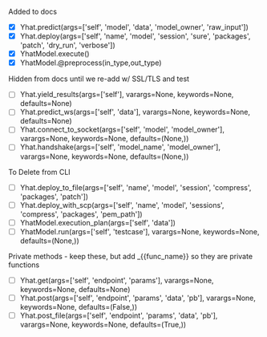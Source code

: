 Added to docs
- [X] Yhat.predict(args=['self', 'model', 'data', 'model_owner', 'raw_input'])
- [X] Yhat.deploy(args=['self', 'name', 'model', 'session', 'sure', 'packages', 'patch', 'dry_run', 'verbose'])
- [X] YhatModel.execute()
- [X] YhatModel.@preprocess(in_type,out_type)

Hidden from docs until we re-add w/ SSL/TLS and test
- [ ] Yhat.yield_results(args=['self'], varargs=None, keywords=None, defaults=None)
- [ ] Yhat.predict_ws(args=['self', 'data'], varargs=None, keywords=None, defaults=None)
- [ ] Yhat.connect_to_socket(args=['self', 'model', 'model_owner'], varargs=None, keywords=None, defaults=(None,))
- [ ] Yhat.handshake(args=['self', 'model_name', 'model_owner'], varargs=None, keywords=None, defaults=(None,))

To Delete from CLI
- [ ] Yhat.deploy_to_file(args=['self', 'name', 'model', 'session', 'compress', 'packages', 'patch'])
- [ ] Yhat.deploy_with_scp(args=['self', 'name', 'model', 'sessions', 'compress', 'packages', 'pem_path'])
- [ ] YhatModel.execution_plan(args=['self', 'data'])
- [ ] YhatModel.run(args=['self', 'testcase'], varargs=None, keywords=None, defaults=(None,))

Private methods - keep these, but add _{{func_name}} so they are private functions
- [ ] Yhat.get(args=['self', 'endpoint', 'params'], varargs=None, keywords=None, defaults=None)
- [ ] Yhat.post(args=['self', 'endpoint', 'params', 'data', 'pb'], varargs=None, keywords=None, defaults=(False,))
- [ ] Yhat.post_file(args=['self', 'endpoint', 'params', 'data', 'pb'], varargs=None, keywords=None, defaults=(True,))